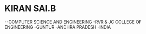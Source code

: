 # KIRAN SAI.B
--COMPUTER SCIENCE AND ENGINEERING
-RVR & JC COLLEGE OF ENGINEERING
-GUNTUR
-ANDHRA PRADESH
-INDIA
